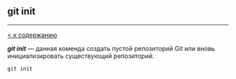 ## git init 
-----

[< к содержанию](readme.md)

***git init*** — данная коменда создать пустой репозиторий Git или вновь инициализировать существующий репозиторий.
```=bash
git init
```
